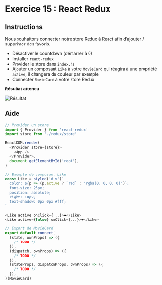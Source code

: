 # Exercice 15 : React Redux

## Instructions

Nous souhaitons connecter notre store Redux à React afin d'ajouter / supprimer des favoris.

- Désactiver le countdown (démarrer à 0)
- Installer `react-redux`
- Provider le store dans `index.js`
- Ajouter un composant `Like` à votre `MovieCard` qui réagira à une propriété `active`, il changera de couleur par exemple
- Connecter `MovieCard` à votre store Redux

**Résultat attendu**

![Résultat](ex-15-result.png)

## Aide

```js
// Provider un store
import { Provider } from 'react-redux'
import store from './redux/store'

ReactDOM.render(
  <Provider store={store}>
    <App />
  </Provider>,
  document.getElementById('root'),
)
```

```js
// Exemple de composant Like
const Like = styled('div')`
  color: ${p => (p.active ? `red` : 'rgba(0, 0, 0, 0)')};
  font-size: 25px;
  position: absolute;
  right: 10px;
  text-shadow: 0px 0px #fff;
`

<Like active onClick={...}>❤️</Like>
<Like active={false} onClick={...}>❤️</Like>
```

```js
// Export de MovieCard
export default connect(
  (state, ownProps) => ({
    /* TODO */
  }),
  (dispatch, ownProps) => ({
    /* TODO */
  }),
  (stateProps, dispatchProps, ownProps) => ({
    /* TODO */
  }),
)(MovieCard)
```
